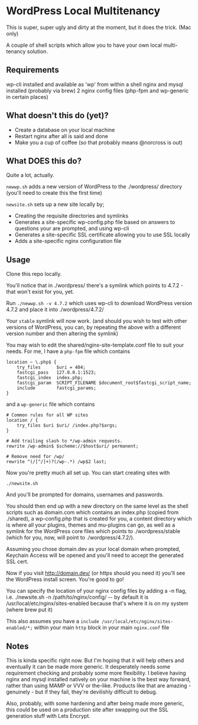 # WordPress Local Multitenancy

This is super, super ugly and dirty at the moment, but it does the trick. (Mac only)

A couple of shell scripts which allow you to have your own local multi-tenancy solution.

## Requirements

wp-cli installed and available as 'wp' from within a shell
nginx and mysql installed (probably via brew)
2 nginx config files (php-fpm and wp-generic in certain places)

## What doesn't this do (yet)?

- Create a database on your local machine
- Restart nginx after all is said and done
- Make you a cup of coffee (so that probably means @norcross is out)

## What DOES this do?

Quite a lot, actually.

`newwp.sh` adds a new version of WordPress to the ./wordpress/ directory (you'll need to create this the first time)

`newsite.sh` sets up a new site locally by;

- Creating the requisite directories and symlinks
- Generates a site-specific wp-config.php file based on answers to questions your are prompted, and using wp-cli
- Generates a site-specific SSL certificate allowing you to use SSL locally
- Adds a site-specific nginx configuration file

## Usage

Clone this repo locally.

You'll notice that in ./wordpress/ there's a symlink which points to 4.7.2 - that won't exist for you, yet.

Run `./newwp.sh -v 4.7.2` which uses wp-cli to download WordPress version 4.7.2 and place it into ./wordpress/4.7.2/

Your `stable` symlink will now work. (and should you wish to test with other versions of WordPress, you can, by repeating the above with a different version number and then altering the symlink)

You may wish to edit the shared/nginx-site-template.conf file to suit your needs. For me, I have a `php-fpm` file which contains

```
location ~ \.php$ {
    try_files      $uri = 404;
    fastcgi_pass   127.0.0.1:1523;
    fastcgi_index  index.php;
    fastcgi_param  SCRIPT_FILENAME $document_root$fastcgi_script_name;
    include        fastcgi_params;
}
```

and a `wp-generic` file which contains

```
# Common rules for all WP sites
location / {
    try_files $uri $uri/ /index.php?$args;
}

# Add trailing slash to */wp-admin requests.
rewrite /wp-admin$ $scheme://$host$uri/ permanent;

# Remove need for /wp/
rewrite ^(/[^/]+)?(/wp-.*) /wp$2 last;
```

Now you're pretty much all set up. You can start creating sites with

`./newsite.sh`

And you'll be prompted for domains, usernames and passwords.

You should then end up with a new directory on the same level as the shell scripts such as domain.com which contains an index.php (copied from ./shared), a wp-config.php that is created for you, a content directory which is where all your plugins, themes and mu-plugins can go, as well as a symlink for the WordPress core files which points to ./wordpress/stable (which for you, now, will point to ./wordpress/4.7.2/).

Assuming you chose domain.dev as your local domain when prompted, Keychain Access will be opened and you'll need to accept the generated SSL cert.

Now if you visit http://domain.dev/ (or https should you need it) you'll see the WordPress install screen. You're good to go!

You can specify the location of your nginx config files by adding a -n flag, i.e. ./newsite.sh -n /path/to/nginx/config/ -- by default it is /usr/local/etc/nginx/sites-enabled because that's where it is on my system (where brew put it)

This also assumes you have a `include /usr/local/etc/nginx/sites-enabled/*;` within your main `http` block in your main `nginx.conf` file

## Notes

This is kinda specific right now. But I'm hoping that it will help others and eventually it can be made more generic. It desperately needs some requirement checking and probably some more flexibility. I believe having nginx and mysql installed natively on your machine is the best way forward, rather than using MAMP or VVV or the-like. Products like that are amazing - genuinely - but if they fail, they're devilishly difficult to debug.

Also, probably, with some hardening and after being made more generic, this could be used on a production site after swapping out the SSL generation stuff with Lets Encrypt.
